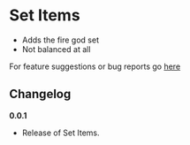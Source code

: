 # Set Items

- Adds the fire god set
- Not balanced at all

For feature suggestions or bug reports go [here](https://github.com/Faustvii/R2Mods/issues)

## Changelog

**0.0.1**

* Release of Set Items.